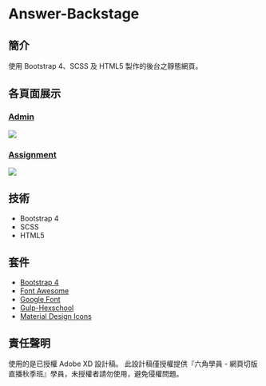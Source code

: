 # Answer-Backstage

## 簡介
使用 Bootstrap 4、SCSS 及 HTML5 製作的後台之靜態網頁。

## 各頁面展示
### [Admin](https://aimer-ist.github.io/Hex-webLayoutTraining/Answer-Backstage/dist/admin.html)
![](https://i.imgur.com/9T4RH4f.png)
### [Assignment](https://aimer-ist.github.io/Hex-webLayoutTraining/Answer-Backstage/dist/assignment.html)
![](https://i.imgur.com/NYy0J4k.png)

## 技術
- Bootstrap 4
- SCSS
- HTML5

## 套件
- [Bootstrap 4](https://getbootstrap.com/docs/4.5/getting-started/introduction/)
- [Font Awesome ](https://fontawesome.com/)
- [Google Font](https://fonts.google.com/)
- [Gulp-Hexschool](https://github.com/hexschool/web-layout-training-gulp)
- [Material Design Icons](https://google.github.io/material-design-icons/)

## 責任聲明
使用的是已授權 Adobe XD 設計稿。
此設計稿僅授權提供『六角學員 - 網頁切版直播秋季班』學員，未授權者請勿使用，避免侵權問題。
